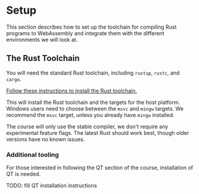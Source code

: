 # Setup

This section describes how to set up the toolchain
for compiling Rust programs to WebAssembly
and integrate them with the different environments we will look at.

## The Rust Toolchain

You will need the standard Rust toolchain, including `rustup`, `rustc`, and
`cargo`.

[Follow these instructions to install the Rust toolchain.][rust-install]

This will install the Rust toolchain and the targets for the host platform.
Windows users need to choose between the `msvc` and `mingw` targets.
We recommend the `msvc` target, unless you already have `mingw` installed.

The course will only use the stable compiler, we don't require any experimental feature flags.
The latest Rust should work best, though older versions have no known issues.

[rust-install]: https://www.rust-lang.org/tools/install

### Additional tooling

For those interested in following the QT section of the course,
installation of QT is needed.

TODO: fill QT installation instructions


